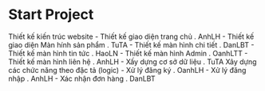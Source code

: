 # Start Project


Thiết kế kiến trúc website
    - Thiết kế giao diện trang chủ 
        . AnhLH
    - Thiết kế giao diện Màn hính sản phẩm
        . TuTA
    - Thiết kế màn hình chi tiết
        . DanLBT
    - Thiết kế màn hình tin tức 
        . HaoLN
    - Thiết kế màn hình Admin
        . OanhLTT
    - Thiết kế màn hình liên hệ
        . AnhLH
    - Xấy dựng cơ sở dữ liệu
        . TuTA
Xây dựng các chức năng theo đặc tả (logic)
    - Xử lý đăng ký
        . OanhLH
    - Xử lý đăng nhập
        . AnhLH
    - Xác nhận đơn hàng
        . DanLBT